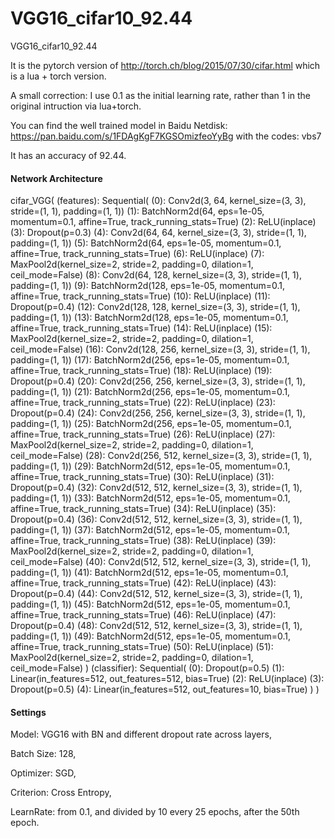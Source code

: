 # VGG16_cifar10_92.44
VGG16_cifar10_92.44

It is the pytorch version of http://torch.ch/blog/2015/07/30/cifar.html which is a lua + torch version.

A small correction: I use 0.1 as the initial learning rate, rather than 1 in the original intruction via lua+torch.

You can find the well trained model in Baidu Netdisk: https://pan.baidu.com/s/1FDAgKgF7KGSOmizfeoYyBg with the codes: vbs7 

It has an accuracy of 92.44.

#### Network Architecture
cifar_VGG(
  (features): Sequential(
    (0): Conv2d(3, 64, kernel_size=(3, 3), stride=(1, 1), padding=(1, 1))
    (1): BatchNorm2d(64, eps=1e-05, momentum=0.1, affine=True, track_running_stats=True)
    (2): ReLU(inplace)
    (3): Dropout(p=0.3)
    (4): Conv2d(64, 64, kernel_size=(3, 3), stride=(1, 1), padding=(1, 1))
    (5): BatchNorm2d(64, eps=1e-05, momentum=0.1, affine=True, track_running_stats=True)
    (6): ReLU(inplace)
    (7): MaxPool2d(kernel_size=2, stride=2, padding=0, dilation=1, ceil_mode=False)
    (8): Conv2d(64, 128, kernel_size=(3, 3), stride=(1, 1), padding=(1, 1))
    (9): BatchNorm2d(128, eps=1e-05, momentum=0.1, affine=True, track_running_stats=True)
    (10): ReLU(inplace)
    (11): Dropout(p=0.4)
    (12): Conv2d(128, 128, kernel_size=(3, 3), stride=(1, 1), padding=(1, 1))
    (13): BatchNorm2d(128, eps=1e-05, momentum=0.1, affine=True, track_running_stats=True)
    (14): ReLU(inplace)
    (15): MaxPool2d(kernel_size=2, stride=2, padding=0, dilation=1, ceil_mode=False)
    (16): Conv2d(128, 256, kernel_size=(3, 3), stride=(1, 1), padding=(1, 1))
    (17): BatchNorm2d(256, eps=1e-05, momentum=0.1, affine=True, track_running_stats=True)
    (18): ReLU(inplace)
    (19): Dropout(p=0.4)
    (20): Conv2d(256, 256, kernel_size=(3, 3), stride=(1, 1), padding=(1, 1))
    (21): BatchNorm2d(256, eps=1e-05, momentum=0.1, affine=True, track_running_stats=True)
    (22): ReLU(inplace)
    (23): Dropout(p=0.4)
    (24): Conv2d(256, 256, kernel_size=(3, 3), stride=(1, 1), padding=(1, 1))
    (25): BatchNorm2d(256, eps=1e-05, momentum=0.1, affine=True, track_running_stats=True)
    (26): ReLU(inplace)
    (27): MaxPool2d(kernel_size=2, stride=2, padding=0, dilation=1, ceil_mode=False)
    (28): Conv2d(256, 512, kernel_size=(3, 3), stride=(1, 1), padding=(1, 1))
    (29): BatchNorm2d(512, eps=1e-05, momentum=0.1, affine=True, track_running_stats=True)
    (30): ReLU(inplace)
    (31): Dropout(p=0.4)
    (32): Conv2d(512, 512, kernel_size=(3, 3), stride=(1, 1), padding=(1, 1))
    (33): BatchNorm2d(512, eps=1e-05, momentum=0.1, affine=True, track_running_stats=True)
    (34): ReLU(inplace)
    (35): Dropout(p=0.4)
    (36): Conv2d(512, 512, kernel_size=(3, 3), stride=(1, 1), padding=(1, 1))
    (37): BatchNorm2d(512, eps=1e-05, momentum=0.1, affine=True, track_running_stats=True)
    (38): ReLU(inplace)
    (39): MaxPool2d(kernel_size=2, stride=2, padding=0, dilation=1, ceil_mode=False)
    (40): Conv2d(512, 512, kernel_size=(3, 3), stride=(1, 1), padding=(1, 1))
    (41): BatchNorm2d(512, eps=1e-05, momentum=0.1, affine=True, track_running_stats=True)
    (42): ReLU(inplace)
    (43): Dropout(p=0.4)
    (44): Conv2d(512, 512, kernel_size=(3, 3), stride=(1, 1), padding=(1, 1))
    (45): BatchNorm2d(512, eps=1e-05, momentum=0.1, affine=True, track_running_stats=True)
    (46): ReLU(inplace)
    (47): Dropout(p=0.4)
    (48): Conv2d(512, 512, kernel_size=(3, 3), stride=(1, 1), padding=(1, 1))
    (49): BatchNorm2d(512, eps=1e-05, momentum=0.1, affine=True, track_running_stats=True)
    (50): ReLU(inplace)
    (51): MaxPool2d(kernel_size=2, stride=2, padding=0, dilation=1, ceil_mode=False)
  )
  (classifier): Sequential(
    (0): Dropout(p=0.5)
    (1): Linear(in_features=512, out_features=512, bias=True)
    (2): ReLU(inplace)
    (3): Dropout(p=0.5)
    (4): Linear(in_features=512, out_features=10, bias=True)
  )
)

#### Settings
Model: VGG16 with BN and 
       different dropout rate across layers,
       
Batch Size: 128, 

Optimizer: SGD, 

Criterion: Cross Entropy, 

LearnRate: from 0.1, and divided by 10 every 25 epochs, after the 50th epoch. 
